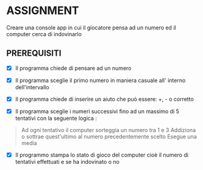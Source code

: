 # ASSIGNMENT

Creare una console app in cui il giocatore pensa ad un numero ed il computer cerca di indovinarlo

## PREREQUISITI

- [X] Il programma chiede di pensare ad un numero

- [X] Il programma sceglie il primo numero in maniera casuale all' interno dell'intervallo

- [X] Il programma chiede di inserire un aiuto che può essere: +, - o corretto

- [X] Il programma sceglie i numeri successivi fino ad un massimo di 5 tentativi con la seguente logica :

> Ad ogni tentativo il computer sorteggia un numero tra 1 e 3
> Addiziona o sottrae quest'ultimo al numero precedentemente scelto
> Esegue una media

- [X] Il programmo stampa lo stato di gioco del computer cioè il numero di tentativi effettuati e se ha indovinato o no